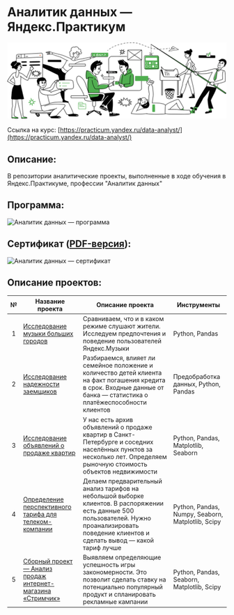 # Аналитик данных — Яндекс.Практикум

[![Аналитик данных — Яндекс.Практикум](/career1.svg)](https://praktikum.yandex.ru/data-analyst/)

Ссылка на курс: [https://practicum.yandex.ru/data-analyst/](https://practicum.yandex.ru/data-analyst/)

## Описание:
В репозитории аналитические проекты, выполненные в ходе обучения в Яндекс.Практикуме, профессии "Аналитик данных"

## Программа:
![Аналитик данных — программа](/program.png)

## Сертификат ([PDF-версия](certificate/certificate.pdf)):
![Аналитик данных — сертификат](/certificate/certificate-1.png)
 
## Описание проектов:
 
| № | Название проекта | Описание проекта | Инструменты | 
|:---:| ---------------------- | ------------------------- |---------------------------| 
| 1 | [Исследование музыки больших городов](https://github.com/YakimovaYulya/portfolio/blob/main/01.%20%D0%91%D0%B0%D0%B7%D0%BE%D0%B2%D1%8B%D0%B9%20Python/01_Yandex_music_msk_and_spb.ipynb) | Сравниваем, что и в каком режиме слушают жители. Исследуем предпочтения и поведение пользователей Яндекс.Музыки | Python, Pandas | 
| 2 | [Исследование надежности заемщиков](https://github.com/YakimovaYulya/portfolio/blob/main/02.%20%D0%9F%D1%80%D0%B5%D0%B4%D0%BE%D0%B1%D1%80%D0%B0%D0%B1%D0%BE%D1%82%D0%BA%D0%B0%20%D0%B4%D0%B0%D0%BD%D0%BD%D1%8B%D1%85/02_Borrower_Reliability_Study.ipynb) | Разбираемся, влияет ли семейное положение и количество детей клиента на факт погашения кредита в срок. Входные данные от банка — статистика о платёжеспособности клиентов| Предобработка данных, Python, Pandas | 
| 3 | [Исследование объявлений о продаже квартир](https://github.com/YakimovaYulya/portfolio/blob/main/03.%20%D0%98%D1%81%D1%81%D0%BB%D0%B5%D0%B4%D0%BE%D0%B2%D0%B0%D1%82%D0%B5%D0%BB%D1%8C%D1%81%D0%BA%D0%B8%D0%B9%20%D0%B0%D0%BD%D0%B0%D0%BB%D0%B8%D0%B7%20%D0%B4%D0%B0%D0%BD%D0%BD%D1%8B%D1%85/03_real_estate_data.ipynb) | У нас есть архив объявлений о продаже квартир в Санкт-Петербурге и соседних населённых пунктов за несколько лет. Определяем рыночную стоимость объектов недвижимости| Python, Pandas, Matplotlib, Seaborn | 
| 4 | [Определение перспективного тарифа для телеком-компании](https://github.com/YakimovaYulya/portfolio/blob/main/04.%20%D0%A1%D1%82%D0%B0%D1%82%D0%B8%D1%81%D1%82%D0%B8%D1%87%D0%B5%D1%81%D0%BA%D0%B8%D0%B9%20%D0%B0%D0%BD%D0%B0%D0%BB%D0%B8%D0%B7%20%D0%B4%D0%B0%D0%BD%D0%BD%D1%8B%D1%85/04_mobile_operator_project.ipynb) | Делаем предварительный анализ тарифов на небольшой выборке клиентов. В распоряжении есть данные 500 пользователей. Нужно проанализировать поведение клиентов и сделать вывод — какой тариф лучше| Python, Pandas, Numpy, Seaborn, Matplotlib, Scipy | 
| 5 | [Сборный проект — Анализ продаж интернет-магазина «Стримчик»](https://github.com/YakimovaYulya/portfolio/blob/main/05.%20%D0%A1%D0%B1%D0%BE%D1%80%D0%BD%D1%8B%D0%B9%20%D0%9F%D1%80%D0%BE%D0%B5%D0%BA%D1%82%20%E2%80%94%201/05_games_project.ipynb) | Выявляем определяющие успешность игры закономерности. Это позволит сделать ставку на потенциально популярный продукт и спланировать рекламные кампании | Python, Pandas, Seaborn, Matplotlib, Scipy |
